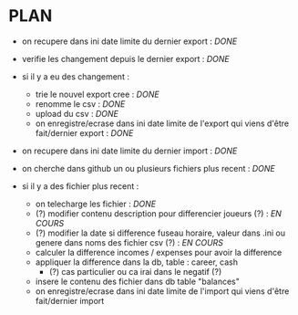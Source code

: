 # PLAN
- on recupere dans ini date limite du dernier export : *DONE*
- verifie les changement depuis le dernier export : *DONE*
- si il y a eu des changement :
    - trie le nouvel export cree : *DONE*
    - renomme le csv : *DONE*
    - upload du csv : *DONE*
    - on enregistre/ecrase dans ini date limite de l'export qui viens d'être fait/dernier export : *DONE*


- on recupere dans ini date limite du dernier import : *DONE*
- on cherche dans github un ou plusieurs fichiers plus recent : *DONE*
- si il y a des fichier plus recent : 
    - on telecharge les fichier : *DONE*
    - (?) modifier contenu description pour differencier joueurs (?) : *EN COURS*
    - (?) modifier la date si difference fuseau horaire, valeur dans .ini ou genere dans noms des fichier csv (?) : *EN COURS*
    - calculer la difference incomes / expenses pour avoir la difference
    - appliquer la difference dans la db, table : career, cash
        - (?) cas particulier ou ca irai dans le negatif (?)
    - insere le contenu des fichier dans db table "balances"
    - on enregistre/ecrase dans ini date limite de l'import qui viens d'être fait/dernier import

